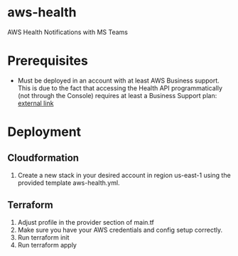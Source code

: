 # aws-health

AWS Health Notifications with MS Teams

# Prerequisites

* Must be deployed in an account with at least AWS Business support. This is due to the fact that accessing the Health API programmatically (not through the Console) requires at least a Business Support plan: [external link](https://docs.aws.amazon.com/health/latest/ug/health-api.html)

# Deployment

## Cloudformation

1. Create a new stack in your desired account in region us-east-1 using the provided template aws-health.yml.

## Terraform

1. Adjust profile in the provider section of main.tf
1. Make sure you have your AWS credentials and config setup correctly.
1. Run terraform init
1. Run terraform apply
